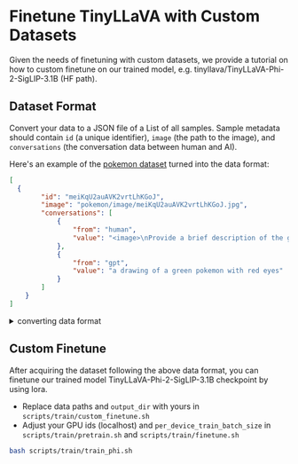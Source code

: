 # Finetune TinyLLaVA with Custom Datasets

Given the needs of finetuning with custom datasets, we provide a tutorial on how to custom finetune on our trained model, e.g. tinyllava/TinyLLaVA-Phi-2-SigLIP-3.1B (HF path).

## Dataset Format

Convert your data to a JSON file of a List of all samples. Sample metadata should contain `id` (a unique identifier), `image` (the path to the image), and `conversations` (the conversation data between human and AI).

Here's an example of the [pokemon dataset](https://huggingface.co/datasets/lambdalabs/pokemon-blip-captions) turned into the data format:

```json
[
  {
        "id": "meiKqU2auAVK2vrtLhKGoJ",
        "image": "pokemon/image/meiKqU2auAVK2vrtLhKGoJ.jpg",
        "conversations": [
            {
                "from": "human",
                "value": "<image>\nProvide a brief description of the given image."
            },
            {
                "from": "gpt",
                "value": "a drawing of a green pokemon with red eyes"
            }
        ]
    }
]
```

<details>
You can use the following scripts to convert the Pokemon dataset to the above data format.
<summary>converting data format</summary>
  
```python
import shortuuid
from datasets import load_dataset
from PIL import Image
import random
import json
import tqdm
import os

ds = load_dataset('lambdalabs/pokemon-blip-captions')
pokemon_data = []

pokemon_image_path = '/path/to/your/data/pokemon/image'
pokemon_data_path = '/path/to/your/pokemon_blip_captions.json'

description_list = [
    "Describe the image concisely.",
    "Provide a brief description of the given image.",
    "Offer a succinct explanation of the picture presented.",
    "Summarize the visual content of the image.",
    "Give a short and clear explanation of the subsequent image.",
    "Share a concise interpretation of the image provided.",
    "Present a compact description of the photo's key features.",
    "Relay a brief, clear account of the picture shown.",
    "Render a clear and concise summary of the photo.",
    "Write a terse but informative summary of the picture.",
    "Create a compact narrative representing the image presented."
]

for sample in tqdm.tqdm(ds['train']):
    uuid = shortuuid.uuid()
    sample_dict = dict()
    sample_dict['id'] = uuid
    sample_dict['image'] = 'pokemon/image/' + uuid + '.jpg'
    sample['image'].save(os.path.join(pokemon_image_path, uuid + '.jpg'))
    conversations = [
        {"from": "human", "value": "<image>\n" + random.choice(description_list)},
        {"from": "gpt", "value": sample['text']}
    ]
    sample_dict['conversations'] = conversations
    pokemon_data.append(sample_dict)

with open(pokemon_data_path, 'w') as f:
    json.dump(pokemon_data, f, indent=4)
```

</details>

## Custom Finetune
After acquiring the dataset following the above data format, you can finetune our trained model TinyLLaVA-Phi-2-SigLIP-3.1B checkpoint by using lora.

- Replace data paths and `output_dir` with yours in `scripts/train/custom_finetune.sh`
- Adjust your GPU ids (localhost) and `per_device_train_batch_size` in `scripts/train/pretrain.sh` and `scripts/train/finetune.sh`

```bash
bash scripts/train/train_phi.sh
```

